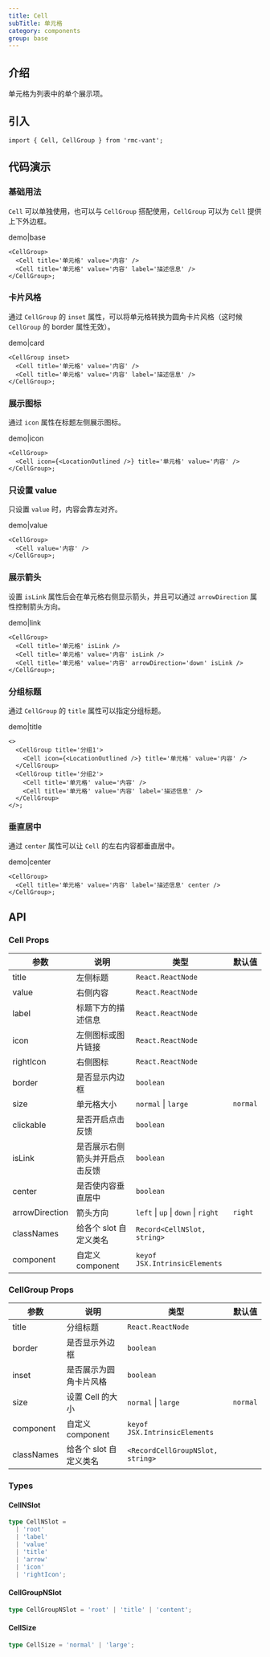 ```yaml
---
title: Cell
subTitle: 单元格
category: components
group: base
---
```


## 介绍

单元格为列表中的单个展示项。

## 引入

```tsx
import { Cell, CellGroup } from 'rmc-vant';
```

## 代码演示

### 基础用法

`Cell` 可以单独使用，也可以与 `CellGroup` 搭配使用，`CellGroup` 可以为 `Cell` 提供上下外边框。

demo|base

```tsx
<CellGroup>
  <Cell title='单元格' value='内容' />
  <Cell title='单元格' value='内容' label='描述信息' />
</CellGroup>;
```

### 卡片风格

通过 `CellGroup` 的 `inset` 属性，可以将单元格转换为圆角卡片风格（这时候 `CellGroup` 的 border 属性无效）。

demo|card

```tsx
<CellGroup inset>
  <Cell title='单元格' value='内容' />
  <Cell title='单元格' value='内容' label='描述信息' />
</CellGroup>;
```

### 展示图标

通过 `icon` 属性在标题左侧展示图标。

demo|icon

```tsx
<CellGroup>
  <Cell icon={<LocationOutlined />} title='单元格' value='内容' />
</CellGroup>;
```

### 只设置 value

只设置 `value` 时，内容会靠左对齐。

demo|value

```tsx
<CellGroup>
  <Cell value='内容' />
</CellGroup>;
```

### 展示箭头

设置 `isLink` 属性后会在单元格右侧显示箭头，并且可以通过 `arrowDirection` 属性控制箭头方向。

demo|link

```tsx
<CellGroup>
  <Cell title='单元格' isLink />
  <Cell title='单元格' value='内容' isLink />
  <Cell title='单元格' value='内容' arrowDirection='down' isLink />
</CellGroup>;
```

### 分组标题

通过 `CellGroup` 的 `title` 属性可以指定分组标题。

demo|title

```tsx
<>
  <CellGroup title='分组1'>
    <Cell icon={<LocationOutlined />} title='单元格' value='内容' />
  </CellGroup>
  <CellGroup title='分组2'>
    <Cell title='单元格' value='内容' />
    <Cell title='单元格' value='内容' label='描述信息' />
  </CellGroup>
</>;
```

### 垂直居中

通过 `center` 属性可以让 `Cell` 的左右内容都垂直居中。

demo|center

```tsx
<CellGroup>
  <Cell title='单元格' value='内容' label='描述信息' center />
</CellGroup>;
```

## API

### Cell Props

| 参数 | 说明 | 类型 | 默认值 |
| --- | --- | --- | --- |
| title | 左侧标题 | `React.ReactNode` |  |
| value | 右侧内容 | `React.ReactNode` |  |
| label | 标题下方的描述信息 | `React.ReactNode` |  |
| icon | 左侧图标或图片链接 | `React.ReactNode` |  |
| rightIcon | 右侧图标 | `React.ReactNode` |  |
| border | 是否显示内边框 | `boolean` |  |
| size | 单元格大小 | `normal` \| `large` | `normal` |
| clickable | 是否开启点击反馈 | `boolean` |  |
| isLink | 是否展示右侧箭头并开启点击反馈 | `boolean` |  |
| center | 是否使内容垂直居中 | `boolean` |  |
| arrowDirection | 箭头方向 | `left` \| `up` \| `down` \| `right` | `right` |
| classNames | 给各个 slot 自定义类名 | `Record<CellNSlot, string>` |  |
| component | 自定义 component | `keyof JSX.IntrinsicElements` |  |

### CellGroup Props

| 参数       | 说明                   | 类型                             | 默认值   |
| ---------- | ---------------------- | -------------------------------- | -------- |
| title      | 分组标题               | `React.ReactNode`                |          |
| border     | 是否显示外边框         | `boolean`                        |          |
| inset      | 是否展示为圆角卡片风格 | `boolean`                        |          |
| size       | 设置 Cell 的大小       | `normal` \| `large`              | `normal` |
| component  | 自定义 component       | `keyof JSX.IntrinsicElements`    |          |
| classNames | 给各个 slot 自定义类名 | `<RecordCellGroupNSlot, string>` |          |

### Types

#### CellNSlot

```ts
type CellNSlot =
  | 'root'
  | 'label'
  | 'value'
  | 'title'
  | 'arrow'
  | 'icon'
  | 'rightIcon';
```

#### CellGroupNSlot

```ts
type CellGroupNSlot = 'root' | 'title' | 'content';
```

#### CellSize

```ts
type CellSize = 'normal' | 'large';
```
